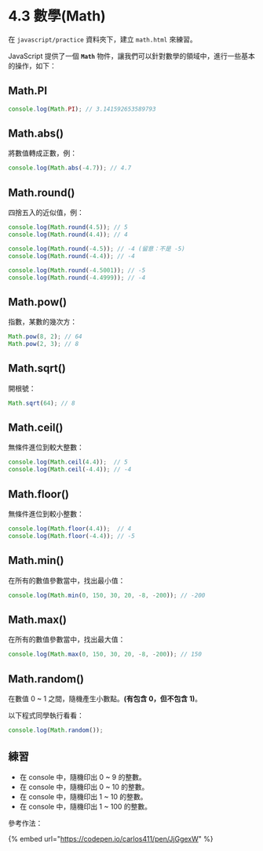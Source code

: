# 4.3 數學(Math)

在 `javascript/practice` 資料夾下，建立 `math.html` 來練習。



JavaScript 提供了一個 **`Math`** 物件，讓我們可以針對數學的領域中，進行一些基本的操作，如下：



## Math.PI

```javascript
console.log(Math.PI); // 3.141592653589793
```



## Math.abs()

將數值轉成正數，例：

```javascript
console.log(Math.abs(-4.7)); // 4.7
```



## Math.round()

四捨五入的近似值，例：

```javascript
console.log(Math.round(4.5)); // 5
console.log(Math.round(4.4)); // 4

console.log(Math.round(-4.5)); // -4 (留意：不是 -5)
console.log(Math.round(-4.4)); // -4

console.log(Math.round(-4.5001)); // -5
console.log(Math.round(-4.4999)); // -4
```



## Math.pow()

指數，某數的幾次方：

```javascript
Math.pow(8, 2); // 64
Math.pow(2, 3); // 8
```



## Math.sqrt()

開根號：

```javascript
Math.sqrt(64); // 8
```



## Math.ceil()

無條件進位到較大整數：

```javascript
console.log(Math.ceil(4.4));  // 5
console.log(Math.ceil(-4.4)); // -4
```



## Math.floor()

無條件進位到較小整數：

```javascript
console.log(Math.floor(4.4));  // 4
console.log(Math.floor(-4.4)); // -5
```



## Math.min()

在所有的數值參數當中，找出最小值：

```javascript
console.log(Math.min(0, 150, 30, 20, -8, -200)); // -200
```





## Math.max()

在所有的數值參數當中，找出最大值：

```javascript
console.log(Math.max(0, 150, 30, 20, -8, -200)); // 150
```





## Math.random()

在數值 0 \~ 1 之間，隨機產生小數點。**(有包含 0，但不包含 1)**。

以下程式同學執行看看：

```javascript
console.log(Math.random());
```







## 練習

* 在 console 中，隨機印出 0 \~ 9 的整數。
* 在 console 中，隨機印出 0 \~ 10 的整數。
* 在 console 中，隨機印出 1 \~ 10 的整數。
* 在 console 中，隨機印出 1 \~ 100 的整數。



參考作法：

{% embed url="https://codepen.io/carlos411/pen/JjGgexW" %}



